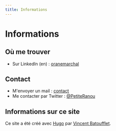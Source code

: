 ```yaml
---
title: Informations
---
```


# Informations

## Où me trouver

 * Sur LinkedIn (en) : [oranemarchal][linkedin]

## Contact

 * M'envoyer un mail : [contact][mailhide]
 * Me contacter par Twitter : [@PetiteRanou][twitter]

## Informations sur ce site

Ce site a été créé avec [Hugo][hugo] par [Vincent Batoufflet][vbatoufflet].

[hugo]: https://gohugo.io/
[linkedin]: https://www.linkedin.com/in/oranemarchal
[mailhide]: https://mailhide.io/e/IFmCe
[twitter]: https://twitter.com/PetiteRanou
[vbatoufflet]: http://batoufflet.info/fr/
